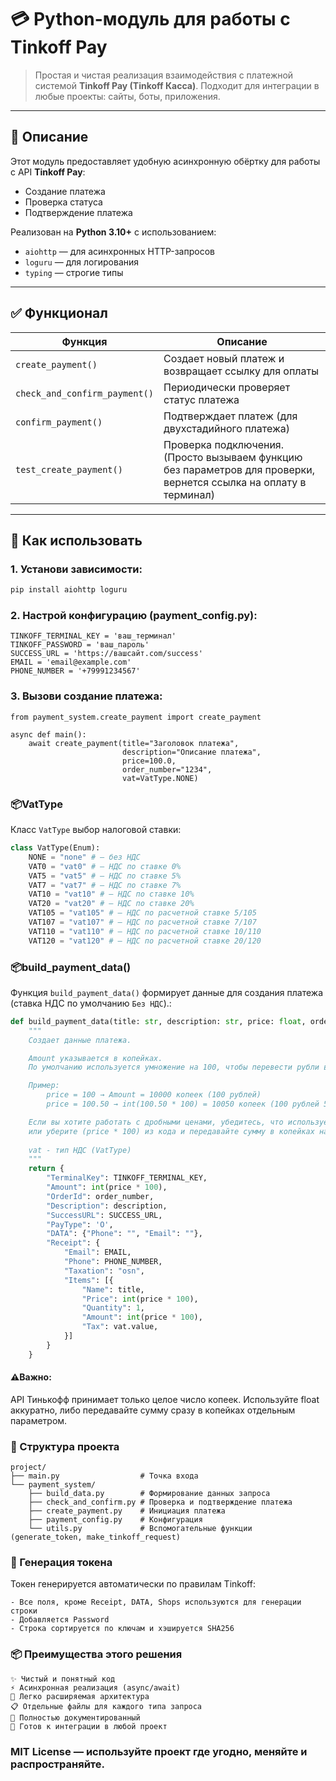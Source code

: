 # 💳 Python-модуль для работы с Tinkoff Pay

> Простая и чистая реализация взаимодействия с платежной системой **Tinkoff Pay (Tinkoff Касса)**. Подходит для интеграции в любые проекты: сайты, боты, приложения.

---

## 📌 Описание

Этот модуль предоставляет удобную асинхронную обёртку для работы с API **Tinkoff Pay**:
- Создание платежа
- Проверка статуса
- Подтверждение платежа

Реализован на **Python 3.10+** с использованием:
- `aiohttp` — для асинхронных HTTP-запросов
- `loguru` — для логирования
- `typing` — строгие типы

---

## ✅ Функционал

| Функция | Описание                                                                                                          |
|--------|-------------------------------------------------------------------------------------------------------------------|
| `create_payment()` | Создает новый платеж и возвращает ссылку для оплаты                                                               |
| `check_and_confirm_payment()` | Периодически проверяет статус платежа                                                                             |
| `confirm_payment()` | Подтверждает платеж (для двухстадийного платежа)                                                                  |
| `test_create_payment()` | Проверка подключения. (Просто вызываем функцию без параметров для проверки, вернется ссылка на оплату в терминал) |

---

## 🧩 Как использовать

### 1. Установи зависимости:

```bash
pip install aiohttp loguru
```

### 2. Настрой конфигурацию (payment_config.py):
```
TINKOFF_TERMINAL_KEY = 'ваш_терминал'
TINKOFF_PASSWORD = 'ваш_пароль'
SUCCESS_URL = 'https://вашсайт.com/success' 
EMAIL = 'email@example.com'
PHONE_NUMBER = '+79991234567'
```

### 3. Вызови создание платежа:
```
from payment_system.create_payment import create_payment

async def main():
    await create_payment(title="Заголовок платежа", 
                         description="Описание платежа", 
                         price=100.0, 
                         order_number="1234",
                         vat=VatType.NONE)
```

### 📦VatType
Класс `VatType` выбор налоговой ставки:
```python
class VatType(Enum):
    NONE = "none" # — без НДС
    VAT0 = "vat0" # — НДС по ставке 0%
    VAT5 = "vat5" # — НДС по ставке 5%
    VAT7 = "vat7" # — НДС по ставке 7%
    VAT10 = "vat10" # — НДС по ставке 10%
    VAT20 = "vat20" # — НДС по ставке 20%
    VAT105 = "vat105" # — НДС по расчетной ставке 5/105
    VAT107 = "vat107" # — НДС по расчетной ставке 7/107
    VAT110 = "vat110" # — НДС по расчетной ставке 10/110
    VAT120 = "vat120" # — НДС по расчетной ставке 20/120
```


### 📦build_payment_data()
Функция `build_payment_data()` формирует данные для создания платежа (ставка НДС по умолчанию `Без НДС`).:
```python
def build_payment_data(title: str, description: str, price: float, order_number: str, vat: VatType = VatType.NONE) -> dict:
    """
    Создает данные платежа.

    Amount указывается в копейках.
    По умолчанию используется умножение на 100, чтобы перевести рубли в копейки.

    Пример:
        price = 100 → Amount = 10000 копеек (100 рублей)
        price = 100.50 → int(100.50 * 100) = 10050 копеек (100 рублей 50 копеек)

    Если вы хотите работать с дробными ценами, убедитесь, что используете float корректно,
    или уберите (price * 100) из кода и передавайте сумму в копейках напрямую.
    
    vat - тип НДС (VatType)
    """
    return {
        "TerminalKey": TINKOFF_TERMINAL_KEY,
        "Amount": int(price * 100),
        "OrderId": order_number,
        "Description": description,
        "SuccessURL": SUCCESS_URL,
        "PayType": 'O',
        "DATA": {"Phone": "", "Email": ""},
        "Receipt": {
            "Email": EMAIL,
            "Phone": PHONE_NUMBER,
            "Taxation": "osn",
            "Items": [{
                "Name": title,
                "Price": int(price * 100),
                "Quantity": 1,
                "Amount": int(price * 100),
                "Tax": vat.value,
            }]
        }
    }
```

#### ⚠️Важно: 
API Тинькофф принимает только целое число копеек.
Используйте float аккуратно, либо передавайте сумму сразу в копейках отдельным параметром.

### 📁 Структура проекта 
```
project/
├── main.py                  # Точка входа
└── payment_system/
    ├── build_data.py        # Формирование данных запроса
    ├── check_and_confirm.py # Проверка и подтверждение платежа
    ├── create_payment.py    # Инициация платежа
    ├── payment_config.py    # Конфигурация
    └── utils.py             # Вспомогательные функции (generate_token, make_tinkoff_request)
```

### 🔐 Генерация токена 

Токен генерируется автоматически по правилам Tinkoff: 

    - Все поля, кроме Receipt, DATA, Shops используются для генерации строки
    - Добавляется Password
    - Строка сортируется по ключам и хэшируется SHA256

### 📦 Преимущества этого решения 

    ✨ Чистый и понятный код
    ⚡ Асинхронная реализация (async/await)
    🧪 Легко расширяемая архитектура
    📋 Отдельные файлы для каждого типа запроса
    📜 Полностью документированный
    📎 Готов к интеграции в любой проект
     
     
### MIT License — используйте проект где угодно, меняйте и распространяйте. 

     
